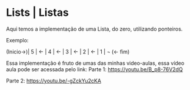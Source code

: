 # Lists | Listas

Aqui temos a implementação de uma Lista, do zero, utilizando ponteiros. 
 
Exemplo:

(Inicio->)| 5 | <- | 4 | <- | 3 | <- | 2 | <- | 1 | ¬ (<- fim)

Essa implementação é fruto de umas das minhas video-aulas, essa vídeo aula pode ser acessada pelo link: 
Parte 1: https://youtu.be/B_p8-76V2dQ

Parte 2: https://youtu.be/-gZckYu2cKA
